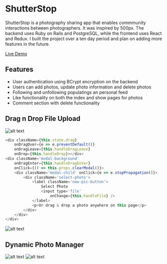 # ShutterStop
ShutterStop is a photography sharing app that enables commmunity interactions between photographers. It was inspired by 500px. The backend uses Ruby on Rails and PostgreSQL, while the frontend uses React and Redux. I built the project over a ten day period and plan on adding more features in the future.

[Live Demo](https://shutter-stop.herokuapp.com/)

## Features
* User authentication using BCrypt encryption on the backend
* Users can add photos, update photo information and delete photos
* Following and unfollowing populatings an personal feed
* Like functionality on both the index and show pages for photos
* Comment section with delete functionality

## Drag n Drop File Upload

![alt text](https://raw.githubusercontent.com/jrswanson/ShutterStop/master/markdown-files/New%201.png "Dragging Animation")
```javascript
<div className={this.state.drag}
    onDragOver={e => e.preventDefault()}
    onDragLeave={this.handleDragLeave}
    onDrop={this.handleDrop}></div>
<div className='modal-background'
    onDragEnter={this.handleDragEnter}
    onClick={() => this.props.clearModal()}>
    <div className='modal-child' onClick={e => e.stopPropagation()}>
        <div className='select-photo'>
            <label className='new-pic-button'>
                Select Photo
                <input type='file'
                    onChange={this.handleFile} />
            </label>
            <p>Or drag & drop a photo anywhere on this page</p>
        </div>
    </div>
</div>
```
![alt text](https://raw.githubusercontent.com/jrswanson/ShutterStop/master/markdown-files/New%202.png "New File Form")

## Dynamic Photo Manager

![alt text](https://raw.githubusercontent.com/jrswanson/ShutterStop/master/markdown-files/Update%201.png "No Selection")
![alt text](https://raw.githubusercontent.com/jrswanson/ShutterStop/master/markdown-files/Update%202.png "Selection Opens Form")
